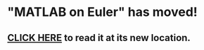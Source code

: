 # "MATLAB on Euler" has moved!

## [CLICK HERE](../../../FAQ/HowTo/using-matlab-on-euler.md) to read it at its new location. 

